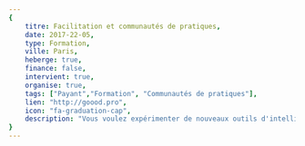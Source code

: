 ```yaml
---
{
	titre: Facilitation et communautés de pratiques,
	date: 2017-22-05,
	type: Formation,
	ville: Paris,
	heberge: true,
	finance: false,
	intervient: true,
	organise: true,
	tags: ["Payant","Formation", "Communautés de pratiques"],
	lien: "http://goood.pro",
	icon: "fa-graduation-cap",
	description: "Vous voulez expérimenter de nouveaux outils d'intelligence collective ? changer de posture pour adopter celle de facilitateur ? avoir des clés pour créer et animer des communautés de pratiques ? c'est ce que vous vivrez pendant ces trois jours »",
}
---
```

